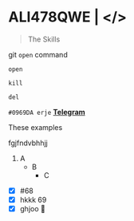 # ALI478QWE | </> 

> The Skills 

git `open` command
```
open 

kill 

del

```

`#0969DA erje`
[**Telegram**](http://t.me/ALI478QWE)

These examples

fgjfndvbhhjj

1. A
   + B
     + C

- [X] #68
- [x] hkkk 69
- [x] ghjoo :tada: